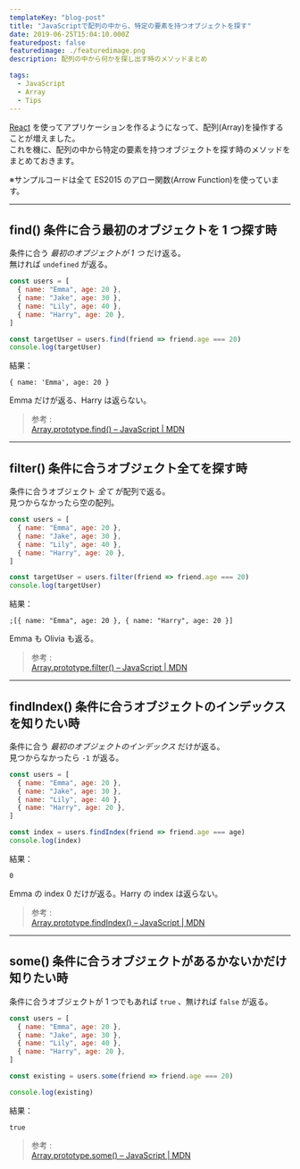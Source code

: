 ```yaml
---
templateKey: "blog-post"
title: "JavaScriptで配列の中から、特定の要素を持つオブジェクトを探す"
date: 2019-06-25T15:04:10.000Z
featuredpost: false
featuredimage: ./featuredimage.png
description: 配列の中から何かを探し出す時のメソッドまとめ

tags:
  - JavaScript
  - Array
  - Tips
---
```


[React](https://reactjs.org/) を使ってアプリケーションを作るようになって、配列(Array)を操作することが増えました。  
これを機に、配列の中から特定の要素を持つオブジェクトを探す時のメソッドをまとめておきます。

※サンプルコードは全て ES2015 のアロー関数(Arrow Function)を使っています。

---

## find() 条件に合う最初のオブジェクトを 1 つ探す時

条件に合う _最初のオブジェクトが 1 つ_ だけ返る。  
無ければ `undefined` が返る。

```javascript
const users = [
  { name: "Emma", age: 20 },
  { name: "Jake", age: 30 },
  { name: "Lily", age: 40 },
  { name: "Harry", age: 20 },
]

const targetUser = users.find(friend => friend.age === 20)
console.log(targetUser)
```

結果：

```javascript:title=console.log
{ name: 'Emma', age: 20 }
```

Emma だけが返る、Harry は返らない。

> 参考 :  
> [Array.prototype.find() – JavaScript | MDN](https://developer.mozilla.org/en-US/docs/Web/JavaScript/Reference/Global_Objects/Array/find)

---

## filter() 条件に合うオブジェクト全てを探す時

条件に合うオブジェクト _全て_ が配列で返る。  
見つからなかったら空の配列。

```javascript
const users = [
  { name: "Emma", age: 20 },
  { name: "Jake", age: 30 },
  { name: "Lily", age: 40 },
  { name: "Harry", age: 20 },
]

const targetUser = users.filter(friend => friend.age === 20)
console.log(targetUser)
```

結果：

```javascript:title=console.log
;[{ name: "Emma", age: 20 }, { name: "Harry", age: 20 }]
```

Emma も Olivia も返る。

> 参考 :  
> [Array.prototype.filter() – JavaScript | MDN](https://developer.mozilla.org/en-US/docs/Web/JavaScript/Reference/Global_Objects/Array/filter)

---

## findIndex() 条件に合うオブジェクトのインデックスを知りたい時

条件に合う _最初のオブジェクトのインデックス_ だけが返る。  
見つからなかったら `-1` が返る。

```javascript
const users = [
  { name: "Emma", age: 20 },
  { name: "Jake", age: 30 },
  { name: "Lily", age: 40 },
  { name: "Harry", age: 20 },
]

const index = users.findIndex(friend => friend.age === age)
console.log(index)
```

結果：

```javascript:title=console.log
0
```

Emma の index 0 だけが返る。Harry の index は返らない。

> 参考 :  
> [Array.prototype.findIndex() – JavaScript | MDN](https://developer.mozilla.org/en-US/docs/Web/JavaScript/Reference/Global_Objects/Array/findIndex)

---

## some() 条件に合うオブジェクトがあるかないかだけ知りたい時

条件に合うオブジェクトが 1 つでもあれば `true` 、無ければ `false` が返る。

```javascript
const users = [
  { name: "Emma", age: 20 },
  { name: "Jake", age: 30 },
  { name: "Lily", age: 40 },
  { name: "Harry", age: 20 },
]

const existing = users.some(friend => friend.age === 20)

console.log(existing)
```

結果：

```javascript:title=console.log
true
```

> 参考 :  
> [Array.prototype.some() – JavaScript | MDN](https://developer.mozilla.org/en-US/docs/Web/JavaScript/Reference/Global_Objects/Array/some)
